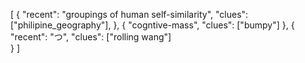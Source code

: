 [
  { 
    "recent": "groupings of human self-similarity",
    "clues": ["philipine_geography"],
  },
  {
    "cogntive-mass", 
    "clues": ["bumpy"]
  },
  {
    "recent": "つ",
     "clues": ["rolling wang"]  
  }
]

